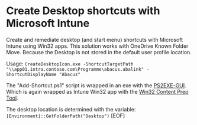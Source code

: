 # Create Desktop shortcuts with Microsoft Intune

Create and remediate desktop (and start menu) shortcuts with Microsoft Intune using Win32 apps. This solution works with OneDrive Known Folder Move. Because the Desktop is not stored in the default user profile location.

Usage: ```CreateDesktopIcon.exe -ShortcutTargetPath "\\app01.intra.contoso.com\Programme\abacus.abalink" -ShortcutDisplayName "Abacus"```

The "Add-Shortcut.ps1" script is wrapped in an exe with the [PS2EXE-GUI](https://gallery.technet.microsoft.com/scriptcenter/PS2EXE-GUI-Convert-e7cb69d5). Which is again wrapped as Intune Win32 app with the [Win32 Content Prep Tool](https://github.com/Microsoft/Microsoft-Win32-Content-Prep-Tool).

The desktop location is determined with the variable: ```[Environment]::GetFolderPath("Desktop")```
[EOF]